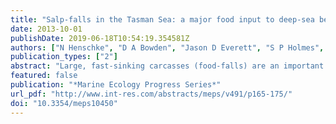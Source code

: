 ```yaml
---
title: "Salp-falls in the Tasman Sea: a major food input to deep-sea benthos"
date: 2013-10-01
publishDate: 2019-06-18T10:54:19.354581Z
authors: ["N Henschke", "D A Bowden", "Jason D Everett", "S P Holmes", "R J Kloser", "R W Lee", "Iain M Suthers"]
publication_types: ["2"]
abstract: "Large, fast-sinking carcasses (food-falls) are an important source of nutrition to deep-sea benthic communities. In 2007 and 2009, mass depositions of the salp Thetys vagina were observed on the Tasman Sea floor between 200 and 2500 m depth, where benthic crustaceans were observed feeding on them. Analysis of a long-term (1981 to 2011) trawl survey database determined that salp biomass (wet weight, WW) in the eastern Tasman Sea regularly exceeds 100 t km-3 yr-1, with biomasses as high as 734 t km-3 recorded in a single trawl. With fast sinking rates, salp fluxes to the seafloor occur year-round. Salps, like jellyfish, have been considered to be of low nutritional value; however, biochemical analyses revealed that T. vagina has a carbon (31% dry weight, DW) and energy (11.00 kJ g-1 DW) content more similar to that of phytoplankton blooms, copepods and fish than to that of jellyfish, with which they are often grouped. The deposition of the mean yearly biomass (4.81 t km-2 WW) of salps recorded from the trawl database in the Tasman Sea represents a 330% increase to the carbon input normally estimated for this region. Given their abundance, rapid export to the seabed and high nutritional value, salp carcasses are likely to be a significant input of carbon to benthic food webs, which, until now, has been largely overlooked."
featured: false
publication: "*Marine Ecology Progress Series*"
url_pdf: "http://www.int-res.com/abstracts/meps/v491/p165-175/"
doi: "10.3354/meps10450"
---
```


